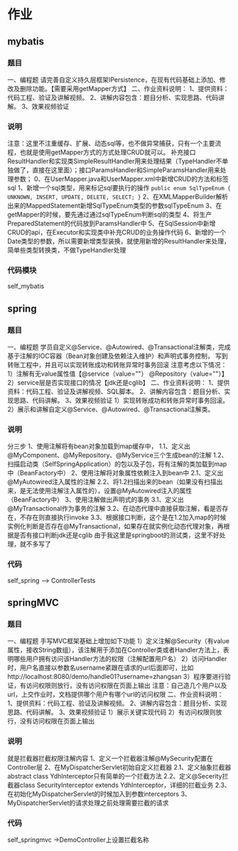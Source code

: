 # 作业
## mybatis
### 题目
一、编程题
请完善自定义持久层框架IPersistence，在现有代码基础上添加、修改及删除功能。【需要采用getMapper方式】
二、作业资料说明：
1、提供资料：代码工程、验证及讲解视频。
2、讲解内容包含：题目分析、实现思路、代码讲解。
3、效果视频验证
### 说明
注意：这里不注重缓存、扩展、动态sql等，也不做异常捕获，只有一个主要流程，也就是使用getMapper方式的方式处理CRUD就可以。
补充接口ResultHandler和实现类SimpleResultHandler用来处理结果（TypeHandler不单独做了，直接在这里面）；接口ParamsHandler和SimpleParamsHandler用来处理参数；
0、在UserMapper.java和UserMapper.xml中新增CRUD的方法和标签sql
1、新增一个sql类型，用来标记sql要执行的操作
`public enum SqlTypeEnum {
UNKNOWN, INSERT, UPDATE, DELETE, SELECT;
}`
2、在XMLMapperBuilder解析出来的MappedStatement新增SqlTypeEnum类型的参数sqlTypeEnum
3、在getMapper的时候，要先通过通过sqlTypeEnum判断sql的类型
4、将生产PreparedStatement的代码放到ParamsHandler中
5、在SqlSession中新增CRUD的api，在Executor和实现类中补充CRUD的业务操作代码
6、新增的一个Date类型的参数，所以需要新增类型装换，就使用新增的ResultHandler来处理，简单些类型转换类，不做TypeHandler处理
### 代码模块
self_mybatis

## spring
### 题目
一、编程题
学员自定义@Service、@Autowired、@Transactional注解类，完成基于注解的IOC容器（Bean对象创建及依赖注入维护）和声明式事务控制，
写到转账工程中，并且可以实现转账成功和转账异常时事务回滚
注意考虑以下情况：
1）注解有无value属性值【@service（value=""） @Repository（value=""）】
2）service层是否实现接口的情况【jdk还是cglib】
二、作业资料说明：
1、提供资料：代码工程、验证及讲解视频、SQL脚本。
2、讲解内容包含：题目分析、实现思路、代码讲解。
3、效果视频验证
1）实现转账成功和转账异常时事务回滚。
2）展示和讲解自定义@Service、@Autowired、@Transactional注解类。
### 说明
分三步
1、使用注解将有bean对象加载到map缓存中，
1.1、定义出@MyComponent、@MyRepository、@MyService三个生成bean的注解
1.2、扫描启动类（SelfSpringApplication）的包以及子包，将有注解的类加载到map中（BeanFactory中）
2、使用注解将对象属性依赖注入到bean中
2.1、定义出@MyAutowired注入属性的注解
2.2、将1.2扫描出来的bean（如果没有扫描出来，是无法使用注解注入属性的），设置@MyAutowired注入的属性（BeanFactory中）
3、使用注解做出声明式的事务
3.1、定义出@MyTransactional作为事务的注解
3.2、在动态代理中直接获取注解，看是否存在，不存在则直接执行invoke
3.3、根据接口判断，这个是在1.2加入map的时候实例化判断是否存在@MyTransactional，如果存在就实例化动态代理对象，再根据是否有接口判断jdk还是cglib
由于我这里是springboot的测试类，这里不好处理，就不多写了
### 代码
self_spring  -->  ControllerTests

## springMVC
### 题目
一、编程题
手写MVC框架基础上增加如下功能
1）定义注解@Security（有value属性，接收String数组），该注解用于添加在Controller类或者Handler方法上，表明哪些用户拥有访问该Handler方法的权限（注解配置用户名）
2）访问Handler时，用户名直接以参数名username紧跟在请求的url后面即可，比如http://localhost:8080/demo/handle01?username=zhangsan
3）程序要进行验证，有访问权限则放行，没有访问权限在页面上输出
注意：自己造几个用户以及url，上交作业时，文档提供哪个用户有哪个url的访问权限
二、作业资料说明：
1、提供资料：代码工程、验证及讲解视频。
2、讲解内容包含：题目分析、实现思路、代码讲解。
3、效果视频验证
1）展示关键实现代码
2）有访问权限则放行，没有访问权限在页面上输出
### 说明
就是拦截器拦截权限注解内容
1、定义一个拦截器注解@MySecurity配置在Controller层
2、在MyDispatcherServlet初始自定义拦截器
2.1、定义抽象拦截器abstract class YdhInterceptor只有简单的一个拦截方法
2.2、定义@Secerity拦截器class SecurityInterceptor extends YdhInterceptor，详细的拦截业务
2.3、在初始化MyDispatcherServlet的时候加入到参数interceptors
3、MyDispatcherServlet的请求处理之前处理需要拦截的请求
### 代码
self_springmvc ->DemoController上设置拦截名称